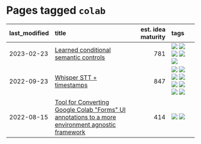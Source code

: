 # Pages tagged `colab`

|last_modified|title|est. idea maturity|tags
|:---|:---|---:|:---|
|2023-02-23|[Learned conditional semantic controls](../learned-conditional-semantic-controls.md)|781|[![](https://img.shields.io/badge/tag-animation-b7fb0)](../tags/animation.md) [![](https://img.shields.io/badge/tag-colab-db71cb)](../tags/colab.md) [![](https://img.shields.io/badge/tag-experimental-77485f)](../tags/experimental.md) [![](https://img.shields.io/badge/tag-prompting-b25b5)](../tags/prompting.md) [![](https://img.shields.io/badge/tag-tooling-76bb24)](../tags/tooling.md)|
|2022-09-23|[Whisper STT + timestamps](../whisper-stt-plus-timestamps.md)|847|[![](https://img.shields.io/badge/tag-colab-db71cb)](../tags/colab.md) [![](https://img.shields.io/badge/tag-dataset-98b52b)](../tags/dataset.md) [![](https://img.shields.io/badge/tag-experimental-77485f)](../tags/experimental.md) [![](https://img.shields.io/badge/tag-meta-a682e)](../tags/meta.md) [![](https://img.shields.io/badge/tag-prompting-b25b5)](../tags/prompting.md) [![](https://img.shields.io/badge/tag-publicgood-97a75e)](../tags/publicgood.md) [![](https://img.shields.io/badge/tag-stability-43d799)](../tags/stability.md) [![](https://img.shields.io/badge/tag-tooling-76bb24)](../tags/tooling.md)|
|2022-08-15|[Tool for Converting Google Colab "Forms" UI annotations to a more environment agnostic framework](../colab-ui-converter.md)|414|[![](https://img.shields.io/badge/tag-colab-db71cb)](../tags/colab.md) [![](https://img.shields.io/badge/tag-tooling-76bb24)](../tags/tooling.md)|
